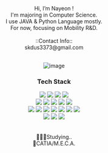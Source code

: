 
<div align=center>
  Hi, I’m Nayeon ! <br>
  I'm majoring in Computer Science.<br>
  I use JAVA & Python Language mostly.<br>
  For now, focusing on Mobility R&D.<br>
  <br>
  ::Contact Info:: <br> skdus3373@gmail.com <br>
<br>

![image](https://github.com/Clover0817/Clover0817/assets/77714668/92561ddf-a18c-458a-9636-741dbe52962b)


<!--![mascot](https://github.com/Clover0817/Clover0817/assets/77714668/dd13a755-3862-41b0-a454-ee68d6de4fe4)>-->

</div>
<div align=center>
	<h3> Tech Stack </h3>
</div>
<div align="center">
<img src="https://img.shields.io/badge/C-A8B9CC?style=flat-square&logo=C&logoColor=white"/>
<img src="https://img.shields.io/badge/Java-007396?style=flat&logo=Conda-Forge&logoColor=white" />
<img src="https://img.shields.io/badge/Python-3776AB?style=flat-square&logo=Python&logoColor=white"/>
<img src="https://img.shields.io/badge/Salesforce-00A1E0?style=flat-square&logo=Salesforce&logoColor=white"/>
<br>
<img src="https://img.shields.io/badge/Spring-6DB33F?style=flat&logo=Spring&logoColor=white" />
<img src="https://img.shields.io/badge/Spring Boot-6DB33F?style=flat-square&logo=Spring Boot&logoColor=white"/>
<img src="https://img.shields.io/badge/Oracle%20SQL-F80000?style=flat&logo=Oracle&logoColor=white" />
<img src="https://img.shields.io/badge/PostgreSQL-4169E1?style=flat-square&logo=PostgreSQL&logoColor=white"/>
<img src="https://img.shields.io/badge/MariaDB-003545?style=flat&logo=MariaDB&logoColor=white" />
<br>
<img src="https://img.shields.io/badge/HTML5-E34F26?style=flat-square&logo=CSS3&logoColor=white"/>
<img src="https://img.shields.io/badge/CSS3-1572B6?style=flat-square&logo=CSS3&logoColor=white"/>
<img src="https://img.shields.io/badge/JavaScript-F7DF1E?style=flat&logo=JavaScript&logoColor=white" />
<img src="https://img.shields.io/badge/Swift-F05138?style=flat-square&logo=Swift&logoColor=white"/>
<img src="https://img.shields.io/badge/Linux-FCC624?style=flat&logo=Linux&logoColor=white" />
<img src="https://img.shields.io/badge/Hadoop-66CCFF?style=flat&logo=apachehadoop&logoColor=white" />
<img src="https://img.shields.io/badge/Spark-E25A1C?style=flat&logo=apachespark&logoColor=white" />

<br>
<img src="https://img.shields.io/badge/Eclipse-2C2255?style=flat-square&logo=Eclipse&logoColor=white"/>
<img src="https://img.shields.io/badge/VSCode-007ACC?style=flat-square&logo=Visual Studio Code&logoColor=white"/>
<img src="https://img.shields.io/badge/VS-5C2D91?style=flat-square&logo=Visual Studio&logoColor=white"/>


</div>
<br>
<br>

<div align=center>
🧘🏻‍♂️Studying..
<br>
🖤CATIA/M.E.C.A.
</div>
